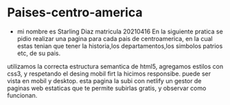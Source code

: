 # Paises-centro-america
- mi nombre es Starling Diaz matricula 20210416 
En la siguiente pratica se pidio realizar una pagina para cada pais de centroamerica, 
en la cual estas tenian que tener la historia,los departamentos,los simbolos patrios etc, de su pais.

utilizamos la correcta estructura semantica de html5, agregamos estilos con css3, y respetando el desing mobil firt la hicimos 
responsibe. puede ser vista en mobil y desktop. esta pagina la subi con netlify un gestor de paginas web estaticas que te permite subirlas gratis,
y observar como funcionan.
